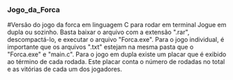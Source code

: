 ### Jogo_da_Forca
#Versão do jogo da forca em linguagem C para rodar em terminal
Jogue em dupla ou sozinho. Basta baixar o arquivo com a extensão ".rar", descompactá-lo, e executar o arquivo "Forca.exe". Para o jogo individual, é importante que os arquivos ".txt" estejam na mesma pasta que o "Forca.exe" e "main.c". Para o jogo em dupla existe um placar que é exibido ao término de cada rodada. Este placar conta o número de rodadas no total e as vitórias de cada um dos jogadores.
